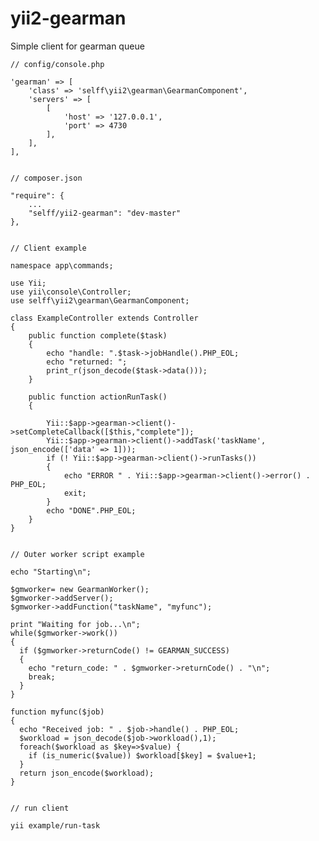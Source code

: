 # yii2-gearman

Simple client for gearman queue


    // config/console.php 

    'gearman' => [
        'class' => 'selff\yii2\gearman\GearmanComponent',
        'servers' => [
            [
                'host' => '127.0.0.1',
                'port' => 4730
            ],
        ],
    ],


    // composer.json 

    "require": {
        ...
        "selff/yii2-gearman": "dev-master"
    },
    

    // Client example
    
    namespace app\commands;
    
    use Yii;
    use yii\console\Controller;
    use selff\yii2\gearman\GearmanComponent;

    class ExampleController extends Controller 
    {
        public function complete($task)
        {
            echo "handle: ".$task->jobHandle().PHP_EOL;
            echo "returned: ";
            print_r(json_decode($task->data()));
        }

        public function actionRunTask()
        {
            
            Yii::$app->gearman->client()->setCompleteCallback([$this,"complete"]);
            Yii::$app->gearman->client()->addTask('taskName', json_encode(['data' => 1]));
            if (! Yii::$app->gearman->client()->runTasks())
            {
                echo "ERROR " . Yii::$app->gearman->client()->error() . PHP_EOL;
                exit;
            }
            echo "DONE".PHP_EOL;
        }
    }


    // Outer worker script example

    echo "Starting\n";

    $gmworker= new GearmanWorker();
    $gmworker->addServer();
    $gmworker->addFunction("taskName", "myfunc");

    print "Waiting for job...\n";
    while($gmworker->work())
    {
      if ($gmworker->returnCode() != GEARMAN_SUCCESS)
      {
        echo "return_code: " . $gmworker->returnCode() . "\n";
        break;
      }
    }

    function myfunc($job)
    {
      echo "Received job: " . $job->handle() . PHP_EOL;
      $workload = json_decode($job->workload(),1);
      foreach($workload as $key=>$value) {
        if (is_numeric($value)) $workload[$key] = $value+1;
      }
      return json_encode($workload);
    }


    // run client

    yii example/run-task

